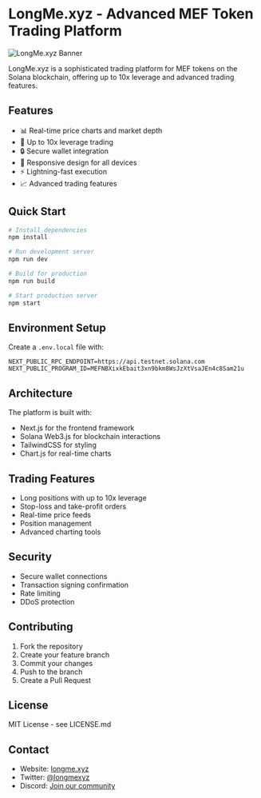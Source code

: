 # LongMe.xyz - Advanced MEF Token Trading Platform

![LongMe.xyz Banner](./public/banner.png)

LongMe.xyz is a sophisticated trading platform for MEF tokens on the Solana blockchain, offering up to 10x leverage and advanced trading features.

## Features

- 📊 Real-time price charts and market depth
- 💎 Up to 10x leverage trading
- 🔒 Secure wallet integration
- 📱 Responsive design for all devices
- ⚡ Lightning-fast execution
- 📈 Advanced trading features

## Quick Start

```bash
# Install dependencies
npm install

# Run development server
npm run dev

# Build for production
npm run build

# Start production server
npm start
```

## Environment Setup

Create a `.env.local` file with:

```env
NEXT_PUBLIC_RPC_ENDPOINT=https://api.testnet.solana.com
NEXT_PUBLIC_PROGRAM_ID=MEFNBXixkEbait3xn9bkm8WsJzXtVsaJEn4c8Sam21u
```

## Architecture

The platform is built with:

- Next.js for the frontend framework
- Solana Web3.js for blockchain interactions
- TailwindCSS for styling
- Chart.js for real-time charts

## Trading Features

- Long positions with up to 10x leverage
- Stop-loss and take-profit orders
- Real-time price feeds
- Position management
- Advanced charting tools

## Security

- Secure wallet connections
- Transaction signing confirmation
- Rate limiting
- DDoS protection

## Contributing

1. Fork the repository
2. Create your feature branch
3. Commit your changes
4. Push to the branch
5. Create a Pull Request

## License

MIT License - see LICENSE.md

## Contact

- Website: [longme.xyz](https://longme.xyz)
- Twitter: [@longmexyz](https://twitter.com/longmexyz)
- Discord: [Join our community](https://discord.gg/longme)